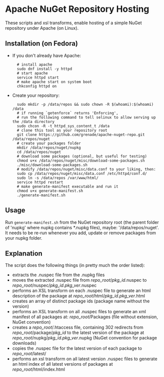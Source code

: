 # Apache NuGet Repository Hosting

These scripts and xsl transforms, enable hosting of a simple NuGet repository under Apache (on Linux).

## Installation (on Fedora)

- If you don't already have Apache:

        # install apache
        sudo dnf install -y httpd
        # start apache
        service httpd start
        # make apache start on system boot
        chkconfig httpd on

- Create your repository:

        sudo mkdir -p /data/repos && sudo chown -R $(whoami):$(whoami) /data
        # if running `getenforce` returns 'Enforcing',
        # run the following command to tell selinux to allow serving up the /data directory
        sudo chcon -R -t httpd_sys_content_t /data
        # clone this tool as your repository root
        git clone https://github.com/grenade/apache-nuget-repo.git /data/repos/nuget
        # create your packages folder
        mkdir /data/repos/nuget/nupkg
        cd /data/repos/nuget
        # download some packages (optional, but useful for testing)
        chmod u+x /data/repos/nuget/misc/download-some-packages.sh
        ./misc/download-some-packages.sh
        # modify /data/repos/nuget/misc/data.conf to your liking, then:
        sudo cp /data/repos/nuget/misc/data.conf /etc/httpd/conf.d/
        sudo ln -s /data/repos /var/www/html/
        service httpd restart
        # make generate-manifest executable and run it
        chmod u+x generate-manifest.sh
        ./generate-manifest.sh

## Usage

Run `generate-manifest.sh` from the NuGet repository root (the parent folder of 'nupkg' where nupkg contains *.nupkg files), maybe: '/data/repos/nuget'.
It needs to be re-run whenever you add, update or remove packages from your nupkg folder.

## Explanation

The script does the following things (in pretty much the order listed):

- extracts the .nuspec file from the .nupkg files
- moves the extracted .nuspec file from *repo_root*/*pkg_id*.nuspec to *repo_root*/nuspec/*pkg_id*.*pkg_ver*.nuspec
- performs an XSL transform on each .nuspec file to generate an html description of the package at *repo_root*/html/*pkg_id*.*pkg_ver*.html
- creates an array of distinct package ids (package name without the version)
- performs an XSL transform on all .nuspec files to generate an xml manifest of all packages at: *repo_root*/Packages (file without extension, NuGet convention)
- creates a *repo_root*/.htaccess file, containing 302 redirects from *repo_root*/package/*pkg_id* to the latest version of the package at *repo_root*/nupkg/*pkg_id*.*pkg_ver*.nupkg (NuGet convention for package downloads)
- copies the .nuspec file for the latest version of each package to *repo_root*/latest/
- performs an xsl transform on all latest version .nuspec files to generate an html index of all latest versions of packages at *repo_root*/html/index.html
